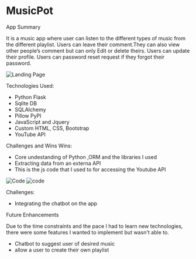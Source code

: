 # MusicPot
App Summary 

It is a music app where user can listen to the different types of music from the different playlist.
Users can leave their comment.They can also view other people’s comment but can only Edit or delete theirs.
Users can update their profile.
Users can password reset request if they forgot their password. 



![Landing Page](https://cdn.glitch.com/e44c1459-375a-46ea-8f25-54f46de96c85%2FScreen%20Shot%202019-04-11%20at%2010.34.21%20PM.png?1555047330692)








Technologies Used:

- Python Flask
- Sqlite DB
- SQLAlchemy
- Pillow PyPI
- JavaScript and Jquery
- Custom HTML, CSS, Bootstrap
- YouTube API

Challenges and Wins
 Wins: 
  - Core undestanding of Python ,ORM and the libraries I used
  - Extracting data from an externa API
- This is the js code that I used to for accessing the Youtube API

 ![Code](https://cdn.glitch.com/e44c1459-375a-46ea-8f25-54f46de96c85%2FScreen%20Shot%202019-04-11%20at%209.56.12%20PM.png?1555047580208)
 ![code](https://cdn.glitch.com/e44c1459-375a-46ea-8f25-54f46de96c85%2FScreen%20Shot%202019-04-11%20at%209.56.53%20PM.png?1555047724987)
  
 Challenges:
  - Integrating the chatbot on the app
 
 

Future Enhancements

Due to the time constraints and the pace I had to learn new technologies, there were some features I wanted to implement but wasn't able to.
- Chatbot to suggest user of desired music
- allow a user to create their own playlist


